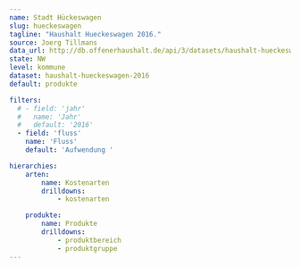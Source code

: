 ```yaml
---
name: Stadt Hückeswagen
slug: hueckeswagen
tagline: "Haushalt Hueckeswagen 2016."
source: Joerg Tillmans
data_url: http://db.offenerhaushalt.de/api/3/datasets/haushalt-hueckeswagen-2016/serve/2016-09-30-huckeswagen-daten-offener-haushalt-hp-2016-final.txt
state: NW
level: kommune
dataset: haushalt-hueckeswagen-2016
default: produkte

filters:
  # - field: 'jahr'
  #   name: 'Jahr'
  #   default: '2016'
  - field: 'fluss'
    name: 'Fluss'
    default: 'Aufwendung '

hierarchies:
    arten:
        name: Kostenarten
        drilldowns:
            - kostenarten

    produkte:
        name: Produkte
        drilldowns:
            - produktbereich
            - produktgruppe
---
```

